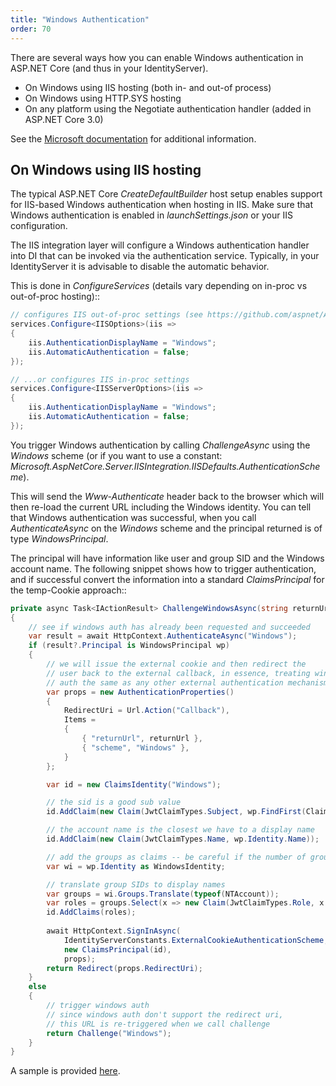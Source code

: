 ```yaml
---
title: "Windows Authentication"
order: 70
---
```


There are several ways how you can enable Windows authentication in ASP.NET Core (and thus in your IdentityServer).

* On Windows using IIS hosting (both in- and out-of process)
* On Windows using HTTP.SYS hosting
* On any platform using the Negotiate authentication handler (added in ASP.NET Core 3.0)

See the [Microsoft documentation](https://docs.microsoft.com/en-us/aspnet/core/security/authentication/windowsauth?view=aspnetcore-5.0&tabs=visual-studio) for additional information.

## On Windows using IIS hosting
The typical ASP.NET Core *CreateDefaultBuilder* host setup enables support for IIS-based Windows authentication when hosting in IIS.
Make sure that Windows authentication is enabled in *launchSettings.json* or your IIS configuration.

The IIS integration layer will configure a Windows authentication handler into DI that can be invoked via the authentication service.
Typically, in your IdentityServer it is advisable to disable the automatic behavior. 

This is done in *ConfigureServices* (details vary depending on in-proc vs out-of-proc hosting)::

```cs
// configures IIS out-of-proc settings (see https://github.com/aspnet/AspNetCore/issues/14882)
services.Configure<IISOptions>(iis =>
{
    iis.AuthenticationDisplayName = "Windows";
    iis.AutomaticAuthentication = false;
});

// ...or configures IIS in-proc settings
services.Configure<IISServerOptions>(iis =>
{
    iis.AuthenticationDisplayName = "Windows";
    iis.AutomaticAuthentication = false;
});
```

You trigger Windows authentication by calling *ChallengeAsync* using the *Windows* scheme (or if you want to use a constant: *Microsoft.AspNetCore.Server.IISIntegration.IISDefaults.AuthenticationScheme*).

This will send the *Www-Authenticate* header back to the browser which will then re-load the current URL including the Windows identity.
You can tell that Windows authentication was successful, when you call *AuthenticateAsync* on the *Windows* scheme and the principal returned
is of type *WindowsPrincipal*.

The principal will have information like user and group SID and the Windows account name. The following snippet shows how to
trigger authentication, and if successful convert the information into a standard *ClaimsPrincipal* for the temp-Cookie approach::

```cs
private async Task<IActionResult> ChallengeWindowsAsync(string returnUrl)
{
    // see if windows auth has already been requested and succeeded
    var result = await HttpContext.AuthenticateAsync("Windows");
    if (result?.Principal is WindowsPrincipal wp)
    {
        // we will issue the external cookie and then redirect the
        // user back to the external callback, in essence, treating windows
        // auth the same as any other external authentication mechanism
        var props = new AuthenticationProperties()
        {
            RedirectUri = Url.Action("Callback"),
            Items =
            {
                { "returnUrl", returnUrl },
                { "scheme", "Windows" },
            }
        };

        var id = new ClaimsIdentity("Windows");

        // the sid is a good sub value
        id.AddClaim(new Claim(JwtClaimTypes.Subject, wp.FindFirst(ClaimTypes.PrimarySid).Value));

        // the account name is the closest we have to a display name
        id.AddClaim(new Claim(JwtClaimTypes.Name, wp.Identity.Name));

        // add the groups as claims -- be careful if the number of groups is too large
        var wi = wp.Identity as WindowsIdentity;

        // translate group SIDs to display names
        var groups = wi.Groups.Translate(typeof(NTAccount));
        var roles = groups.Select(x => new Claim(JwtClaimTypes.Role, x.Value));
        id.AddClaims(roles);
        
        await HttpContext.SignInAsync(
            IdentityServerConstants.ExternalCookieAuthenticationScheme,
            new ClaimsPrincipal(id),
            props);
        return Redirect(props.RedirectUri);
    }
    else
    {
        // trigger windows auth
        // since windows auth don't support the redirect uri,
        // this URL is re-triggered when we call challenge
        return Challenge("Windows");
    }
}
```

A sample is provided [here](/identityserver/v5/samples/windowsauth#iis-hosting).